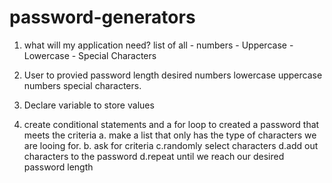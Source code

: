 # password-generators 
 

1. what will my application need?
    list of all - numbers
                - Uppercase 
                - Lowercase
                - Special Characters


2. User to provied password length desired
  numbers
  lowercase
  uppercase
  numbers
  special characters. 


3. Declare variable to store values

4. create conditional statements and a for loop to created a password that meets the criteria
  a. make a list that only has the type of characters we are looing for.
  b. ask for criteria
  c.randomly select characters 
  d.add out characters to the password
  d.repeat until we reach our desired password length


